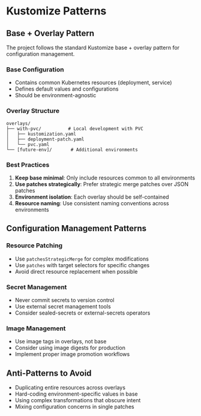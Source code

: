 # Kustomize Patterns

## Base + Overlay Pattern

The project follows the standard Kustomize base + overlay pattern for configuration management.

### Base Configuration

- Contains common Kubernetes resources (deployment, service)
- Defines default values and configurations
- Should be environment-agnostic

### Overlay Structure

```
overlays/
├── with-pvc/          # Local development with PVC
│   ├── kustomization.yaml
│   ├── deployment-patch.yaml
│   └── pvc.yaml
└── [future-env]/       # Additional environments
```

### Best Practices

1. **Keep base minimal**: Only include resources common to all environments
1. **Use patches strategically**: Prefer strategic merge patches over JSON patches
1. **Environment isolation**: Each overlay should be self-contained
1. **Resource naming**: Use consistent naming conventions across environments

## Configuration Management Patterns

### Resource Patching

- Use `patchesStrategicMerge` for complex modifications
- Use `patches` with target selectors for specific changes
- Avoid direct resource replacement when possible

### Secret Management

- Never commit secrets to version control
- Use external secret management tools
- Consider sealed-secrets or external-secrets operators

### Image Management

- Use image tags in overlays, not base
- Consider using image digests for production
- Implement proper image promotion workflows

## Anti-Patterns to Avoid

- Duplicating entire resources across overlays
- Hard-coding environment-specific values in base
- Using complex transformations that obscure intent
- Mixing configuration concerns in single patches

